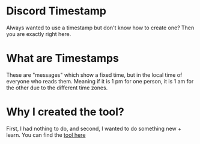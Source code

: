 # Discord Timestamp

Always wanted to use a timestamp but don't know how to create one? Then you are exactly right here.

# What are Timestamps

These are "messages" which show a fixed time, but in the local time of everyone who reads them. Meaning if it is 1 pm for one person, it is 1 am for the other due to the different time zones.

# Why I created the tool?

First, I had nothing to do, and second, I wanted to do something new + learn. 
You can find the [tool here](https://tool.losti.xyz) 
